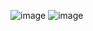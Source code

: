 ![image](https://user-images.githubusercontent.com/83284294/150723909-484fb5aa-3c2d-4b9e-8b3b-599a4cb103f8.png)
![image](https://user-images.githubusercontent.com/83284294/150723919-7f5cbd0c-0d57-4259-a2cb-35598503e04d.png)
